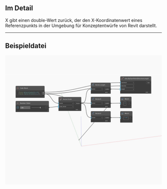 ## Im Detail
X gibt einen double-Wert zurück, der den X-Koordinatenwert eines Referenzpunkts in der Umgebung für Konzeptentwürfe von Revit darstellt.
___
## Beispieldatei

![X](./Autodesk.DesignScript.Geometry.Vector.X_img.jpg)

